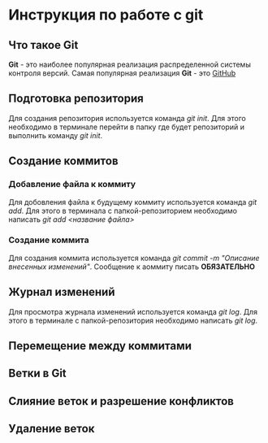 # Инструкция по работе с git

## Что такое Git
**Git** - это наиболее популярная реализация распределенной системы контроля версий. Самая популярная реализация **Git**  -  это [GitHub](https://github.com)

## Подготовка репозитория
Для создания репозитория используется команда *git init*. Для этого необходимо в терминале перейти в папку где будет репозиторий и выполнить команду *git init*.

## Создание коммитов

### Добавление файла к коммиту
Для добовления файла к будущему коммиту используется команда *git add*.  Для этого в терминала с папкой-репозиторием необходимо написать *git add <название файла>* 

### Создание коммита
Для создания коммита используется команда *git commit -m \"Описание внесенных изменений\"*. Сообщение к аоммиту писать **ОБЯЗАТЕЛЬНО**

## Журнал изменений
Для просмотра журнала изменений используется команда *git log*. Для этого в терминале с папкой-репозитория необходимо написать *git log*.

## Перемещение между коммитами

## Ветки в Git

## Слияние веток и разрешение конфликтов

## Удаление веток